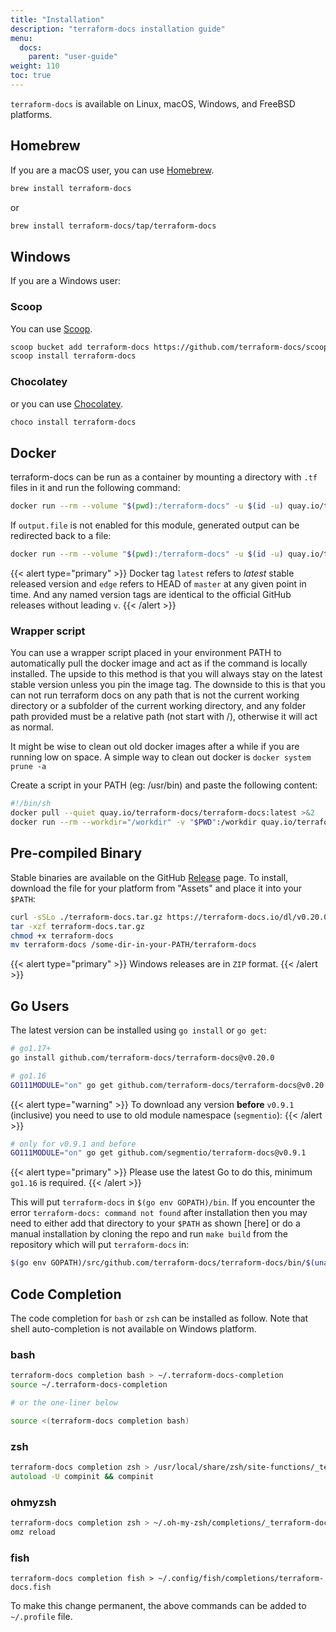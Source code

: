 ```yaml
---
title: "Installation"
description: "terraform-docs installation guide"
menu:
  docs:
    parent: "user-guide"
weight: 110
toc: true
---
```


`terraform-docs` is available on Linux, macOS, Windows, and FreeBSD platforms.

## Homebrew

If you are a macOS user, you can use [Homebrew].

```bash
brew install terraform-docs
```

or

```bash
brew install terraform-docs/tap/terraform-docs
```

## Windows

If you are a Windows user:

### Scoop

You can use [Scoop].

```bash
scoop bucket add terraform-docs https://github.com/terraform-docs/scoop-bucket
scoop install terraform-docs
```

### Chocolatey

or you can use [Chocolatey].

```bash
choco install terraform-docs
```

## Docker

terraform-docs can be run as a container by mounting a directory with `.tf`
files in it and run the following command:

```bash
docker run --rm --volume "$(pwd):/terraform-docs" -u $(id -u) quay.io/terraform-docs/terraform-docs:0.20.0 markdown /terraform-docs
```

If `output.file` is not enabled for this module, generated output can be redirected
back to a file:

```bash
docker run --rm --volume "$(pwd):/terraform-docs" -u $(id -u) quay.io/terraform-docs/terraform-docs:0.20.0 markdown /terraform-docs > doc.md
```

{{< alert type="primary" >}}
Docker tag `latest` refers to _latest_ stable released version and `edge` refers
to HEAD of `master` at any given point in time. And any named version tags are
identical to the official GitHub releases without leading `v`.
{{< /alert >}}

### Wrapper script

You can use a wrapper script placed in your environment PATH to automatically pull the docker image and act as if the command is locally installed.
The upside to this method is that you will always stay on the latest stable version unless you pin the image tag.
The downside to this is that you can not run terraform docs on any path that is not the current working directory or a subfolder of the current working directory, and any folder path provided must be a relative path (not start with /), otherwise it will act as normal.

It might be wise to clean out old docker images after a while if you are running low on space. A simple way to clean out docker is `docker system prune -a`

Create a script in your PATH (eg: /usr/bin) and paste the following content:

```bash
#!/bin/sh
docker pull --quiet quay.io/terraform-docs/terraform-docs:latest >&2
docker run --rm --workdir="/workdir" -v "$PWD":/workdir quay.io/terraform-docs/terraform-docs:latest $@
```

## Pre-compiled Binary

Stable binaries are available on the GitHub [Release] page. To install, download
the file for your platform from "Assets" and place it into your `$PATH`:

```bash
curl -sSLo ./terraform-docs.tar.gz https://terraform-docs.io/dl/v0.20.0/terraform-docs-v0.20.0-$(uname)-amd64.tar.gz
tar -xzf terraform-docs.tar.gz
chmod +x terraform-docs
mv terraform-docs /some-dir-in-your-PATH/terraform-docs
```

{{< alert type="primary" >}}
Windows releases are in `ZIP` format.
{{< /alert >}}

## Go Users

The latest version can be installed using `go install` or `go get`:

```bash
# go1.17+
go install github.com/terraform-docs/terraform-docs@v0.20.0
```

```bash
# go1.16
GO111MODULE="on" go get github.com/terraform-docs/terraform-docs@v0.20.0
```

{{< alert type="warning" >}}
To download any version **before** `v0.9.1` (inclusive) you need to use to
old module namespace (`segmentio`):
{{< /alert >}}

```bash
# only for v0.9.1 and before
GO111MODULE="on" go get github.com/segmentio/terraform-docs@v0.9.1
```

{{< alert type="primary" >}}
Please use the latest Go to do this, minimum `go1.16` is required.
{{< /alert >}}

This will put `terraform-docs` in `$(go env GOPATH)/bin`. If you encounter the error
`terraform-docs: command not found` after installation then you may need to either add
that directory to your `$PATH` as shown [here] or do a manual installation by cloning
the repo and run `make build` from the repository which will put `terraform-docs` in:

```bash
$(go env GOPATH)/src/github.com/terraform-docs/terraform-docs/bin/$(uname | tr '[:upper:]' '[:lower:]')-amd64/terraform-docs
```

## Code Completion

The code completion for `bash` or `zsh` can be installed as follow. Note that shell
auto-completion is not available on Windows platform.

### bash

```bash
terraform-docs completion bash > ~/.terraform-docs-completion
source ~/.terraform-docs-completion

# or the one-liner below

source <(terraform-docs completion bash)
```

### zsh

```zsh
terraform-docs completion zsh > /usr/local/share/zsh/site-functions/_terraform-docs
autoload -U compinit && compinit
```

### ohmyzsh

```zsh
terraform-docs completion zsh > ~/.oh-my-zsh/completions/_terraform-docs
omz reload
```

### fish

```fish
terraform-docs completion fish > ~/.config/fish/completions/terraform-docs.fish
```

To make this change permanent, the above commands can be added to `~/.profile` file.

[Chocolatey]: https://www.chocolatey.org
[Homebrew]: https://brew.sh
[Release]: https://github.com/terraform-docs/terraform-docs/releases
[Scoop]: https://scoop.sh/

